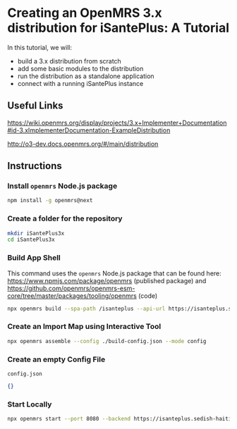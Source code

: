 # Creating an OpenMRS 3.x distribution for iSantePlus: A Tutorial

In this tutorial, we will:

 - build a 3.x distribution from scratch 
 - add some basic modules to the distribution
 - run the distribution as a standalone application 
 - connect with a running iSantePlus instance


## Useful Links
https://wiki.openmrs.org/display/projects/3.x+Implementer+Documentation#id-3.xImplementerDocumentation-ExampleDistribution

http://o3-dev.docs.openmrs.org/#/main/distribution


## Instructions

### Install `openmrs` Node.js package
```sh
npm install -g openmrs@next
```

### Create a folder for the repository
```sh
mkdir iSantePlus3x
cd iSantePlus3x
```

### Build App Shell
This command uses the `openmrs` Node.js package that can be found here: https://www.npmjs.com/package/openmrs (published package) and https://github.com/openmrs/openmrs-esm-core/tree/master/packages/tooling/openmrs (code)

```sh
npx openmrs build --spa-path /isanteplus --api-url https://isanteplus.sedish-haiti.org/openmrs --config-url config.json --importmap importmap.json
```

### Create an Import Map using Interactive Tool
```sh
npx openmrs assemble --config ./build-config.json --mode config  
```

### Create an empty Config File
`config.json`
```json
{}
```

### Start Locally
```sh
npx openmrs start --port 8080 --backend https://isanteplus.sedish-haiti.org/openmrs
``` 